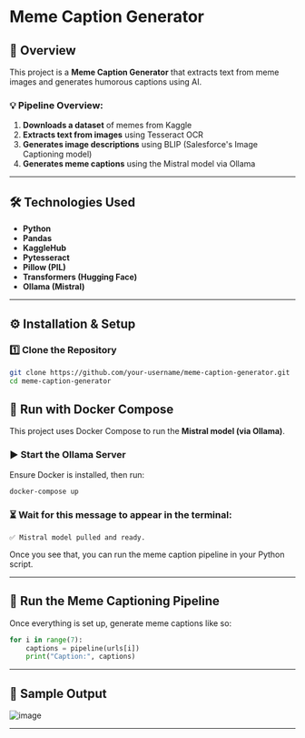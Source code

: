 

# Meme Caption Generator  

## 📌 Overview  
This project is a **Meme Caption Generator** that extracts text from meme images and generates humorous captions using AI.  

### 💡 Pipeline Overview:  
1. **Downloads a dataset** of memes from Kaggle  
2. **Extracts text from images** using Tesseract OCR  
3. **Generates image descriptions** using BLIP (Salesforce's Image Captioning model)  
4. **Generates meme captions** using the Mistral model via Ollama  

---

## 🛠️ Technologies Used  
- **Python**  
- **Pandas**  
- **KaggleHub**  
- **Pytesseract**  
- **Pillow (PIL)**  
- **Transformers (Hugging Face)**  
- **Ollama (Mistral)**  

---

## ⚙️ Installation & Setup  

### 1️⃣ Clone the Repository  
```bash
git clone https://github.com/your-username/meme-caption-generator.git  
cd meme-caption-generator  
```


## 🐳 Run with Docker Compose  

This project uses Docker Compose to run the **Mistral model (via Ollama)**.

### ▶️ Start the Ollama Server  
Ensure Docker is installed, then run:
```bash
docker-compose up
```

### ⏳ Wait for this message to appear in the terminal:
```
✅ Mistral model pulled and ready.
```

Once you see that, you can run the meme caption pipeline in your Python script.

---

## 🧠 Run the Meme Captioning Pipeline  
Once everything is set up, generate meme captions like so:
```python
for i in range(7):
    captions = pipeline(urls[i])
    print("Caption:", captions)
```

---

## 🎯 Sample Output  

![image](https://github.com/user-attachments/assets/a509d554-2657-4083-8bad-be62499fe155)


---
